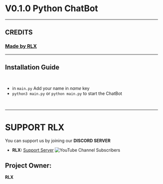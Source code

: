 # V0.1.0 Python ChatBot

***
## CREDITS
### [**Made by RLX**](https://discord.com/invite/SN3mZPxjEW)
***

## Installation Guide

<br/>

- in `main.py` Add your name in *name* key
- `python3 main.py` or `python main.py` to start the ChatBot

<br/>


***

# SUPPORT RLX

You can support us by joining our **DISCORD SERVER**
- **RLX:**
[Support Server](https://discord.com/invite/SN3mZPxjEW)
![YouTube Channel Subscribers](https://img.shields.io/youtube/channel/subscribers/UC3YKZAmjRJJMTUsYbhiAOAA?style=social)


## Project Owner:
**RLX**
